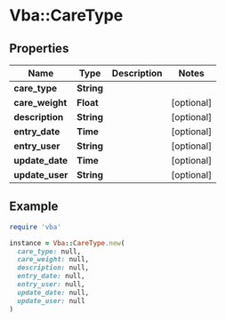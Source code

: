 # Vba::CareType

## Properties

| Name | Type | Description | Notes |
| ---- | ---- | ----------- | ----- |
| **care_type** | **String** |  |  |
| **care_weight** | **Float** |  | [optional] |
| **description** | **String** |  | [optional] |
| **entry_date** | **Time** |  | [optional] |
| **entry_user** | **String** |  | [optional] |
| **update_date** | **Time** |  | [optional] |
| **update_user** | **String** |  | [optional] |

## Example

```ruby
require 'vba'

instance = Vba::CareType.new(
  care_type: null,
  care_weight: null,
  description: null,
  entry_date: null,
  entry_user: null,
  update_date: null,
  update_user: null
)
```

